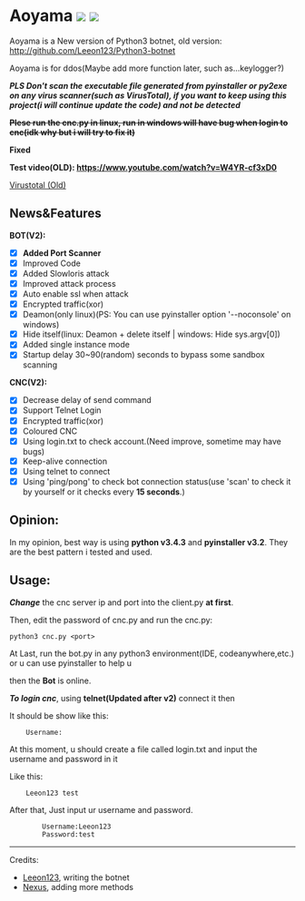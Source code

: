 # Aoyama ![](https://img.shields.io/badge/Version-2.0-brightgreen.svg)  ![](https://img.shields.io/badge/license-GPL2.0-green.svg)
Aoyama is a New version of Python3 botnet, old version: http://github.com/Leeon123/Python3-botnet

Aoyama is for ddos(Maybe add more function later, such as...keylogger?)

***PLS Don't scan the executable file generated from pyinstaller or py2exe on any virus scanner(such as VirusTotal), if you want to keep using this project(i will continue update the code) and not be detected*** 

**~~Plese run the cnc.py in linux, run in windows will have bug when login to cnc(idk why but i will try to fix it)~~**

**Fixed**

**Test video(OLD): https://www.youtube.com/watch?v=W4YR-cf3xD0**

[Virustotal (Old)](https://www.virustotal.com/gui/file/4d4ef809d67cd70708567527e48540fdce61d76f0034b774396130612e17e0da/detection)
## News&Features
**BOT(V2):**
- [x] **Added Port Scanner**
- [x] Improved Code
- [x] Added Slowloris attack
- [x] Improved attack process
- [x] Auto enable ssl when attack
- [x] Encrypted traffic(xor)
- [x] Deamon(only linux)(PS: You can use pyinstaller option '--noconsole' on windows)
- [x] Hide itself(linux: Deamon + delete itself | windows: Hide sys.argv[0])
- [x] Added single instance mode
- [x] Startup delay 30~90(random) seconds to bypass some sandbox scanning

**CNC(V2):**
- [x] Decrease delay of send command
- [x] Support Telnet Login
- [x] Encrypted traffic(xor)
- [x] Coloured CNC
- [x] Using login.txt to check account.(Need improve, sometime may have bugs)
- [x] Keep-alive connection
- [x] Using telnet to connect
- [x] Using 'ping/pong' to check bot connection status(use 'scan' to check it by yourself or it checks every **15 seconds**.)

## Opinion:
In my opinion, best way is using **python v3.4.3** and **pyinstaller v3.2**. They are the best pattern i tested and used.

## Usage:
***Change*** the cnc server ip and port into the client.py **at first**.

Then, edit the password of cnc.py and run the cnc.py:

    python3 cnc.py <port>
    
At Last, run the bot.py in any python3 environment(IDE, codeanywhere,etc.) or u can use pyinstaller to help u

then the **Bot** is online.

***To login cnc***, using **telnet(Updated after v2)** connect it then

It should be show like this:

        Username:
        
At this moment, u should create a file called login.txt and input the username and password in it

Like this:

        Leeon123 test

After that, Just input ur username and password.
        
                    
            Username:Leeon123
            Password:test
            
---

Credits:
 - [Leeon123](https://github.com/Leeon123), writing the botnet
 - [Nexus](https://github.com/Nexuzzzz), adding more methods
